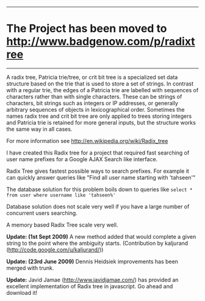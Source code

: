 
---

# The Project has been moved to http://www.badgenow.com/p/radixtree #

---



A radix tree, Patricia trie/tree, or crit bit tree is a specialized set data structure based on the trie that is used to store a set of strings. In contrast with a regular trie, the edges of a Patricia trie are labelled with sequences of characters rather than with single characters. These can be strings of characters, bit strings such as integers or IP addresses, or generally arbitrary sequences of objects in lexicographical order. Sometimes the names radix tree and crit bit tree are only applied to trees storing integers and Patricia trie is retained for more general inputs, but the structure works the same way in all cases.

For more information see http://en.wikipedia.org/wiki/Radix_tree

I have created this Radix tree for a project that required fast searching of user name prefixes for a Google AJAX Search like interface.

Radix Tree gives fastest possible ways to search prefixes. For example it can quickly answer queries like "Find all user name starting with 'tahseen'"

The database solution for this problem boils down to queries like
`select * from user where username like 'tahseen%'`

Database solution does not scale very well if you have a large number of concurrent users searching.

A memory based Radix Tree scale very well.

**Update: (1st Sept 2009)** A new method added that would complete a given string to the point where the ambiguity starts. (Contribution by kaljurand (http://code.google.com/u/kaljurand/))

**Update: (23rd June 2009)** Dennis Heidsiek <HeidsiekB at aol dot com> improvements has been merged with trunk.

**Update:** Javid Jamae (http://www.javidjamae.com/) has provided an excellent implementation of Radix tree in javascript. Go ahead and download it!